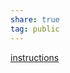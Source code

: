 ```yaml
---  
share: true  
tag: public  
---  
```

  
[instructions](https://ruwix.com/the-rubiks-cube/how-to-solve-the-rubiks-cube-beginners-method/)